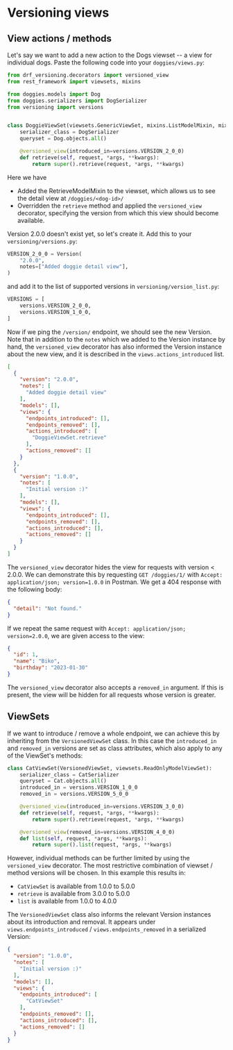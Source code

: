 # Versioning views

## View actions / methods

Let's say we want to add a new action to the Dogs viewset -- a view for individual dogs. Paste the following code into your `doggies/views.py`:

```python
from drf_versioning.decorators import versioned_view
from rest_framework import viewsets, mixins

from doggies.models import Dog
from doggies.serializers import DogSerializer
from versioning import versions


class DoggieViewSet(viewsets.GenericViewSet, mixins.ListModelMixin, mixins.RetrieveModelMixin):
    serializer_class = DogSerializer
    queryset = Dog.objects.all()

    @versioned_view(introduced_in=versions.VERSION_2_0_0)
    def retrieve(self, request, *args, **kwargs):
        return super().retrieve(request, *args, **kwargs)
```

Here we have

- Added the RetrieveModelMixin to the viewset, which allows us to see the detail view at `/doggies/<dog-id>/`
- Overridden the `retrieve` method and applied the `versioned_view` decorator, specifying the version from which this view should become available.

Version 2.0.0 doesn't exist yet, so let's create it. Add this to your `versioning/versions.py`:

```python
VERSION_2_0_0 = Version(
    "2.0.0",
    notes=["Added doggie detail view"],
)
```

and add it to the list of supported versions in `versioning/version_list.py`:

```python
VERSIONS = [
    versions.VERSION_2_0_0,
    versions.VERSION_1_0_0,
]
```

Now if we ping the `/version/` endpoint, we should see the new Version. Note that in addition to the `notes` which we added to the Version instance by hand, the `versioned_view` decorator has also informed the Version instance about the new view, and it is described in the `views.actions_introduced` list.

```json
[
  {
    "version": "2.0.0",
    "notes": [
      "Added doggie detail view"
    ],
    "models": [],
    "views": {
      "endpoints_introduced": [],
      "endpoints_removed": [],
      "actions_introduced": [
        "DoggieViewSet.retrieve"
      ],
      "actions_removed": []
    }
  },
  {
    "version": "1.0.0",
    "notes": [
      "Initial version :)"
    ],
    "models": [],
    "views": {
      "endpoints_introduced": [],
      "endpoints_removed": [],
      "actions_introduced": [],
      "actions_removed": []
    }
  }
]
```

The `versioned_view` decorator hides the view for requests with version < 2.0.0. We can demonstrate this by requesting `GET /doggies/1/` with `Accept: application/json; version=1.0.0` in Postman. We get a 404 response with the following body:

```json
{
  "detail": "Not found."
}
```

If we repeat the same request with `Accept: application/json; version=2.0.0`, we are given access to the view:

```json
{
  "id": 1,
  "name": "Biko",
  "birthday": "2023-01-30"
}
```

The `versioned_view` decorator also accepts a `removed_in` argument. If this is present, the view will be hidden for all requests whose version is greater.

## ViewSets

If we want to introduce / remove a whole endpoint, we can achieve this by inheriting from the `VersionedViewSet` class. In this case the `introduced_in` and `removed_in` versions are set as class attributes, which also apply to any of the ViewSet's methods:

```python
class CatViewSet(VersionedViewSet, viewsets.ReadOnlyModelViewSet):
    serializer_class = CatSerializer
    queryset = Cat.objects.all()
    introduced_in = versions.VERSION_1_0_0
    removed_in = versions.VERSION_5_0_0

    @versioned_view(introduced_in=versions.VERSION_3_0_0)
    def retrieve(self, request, *args, **kwargs):
        return super().retrieve(request, *args, **kwargs)

    @versioned_view(removed_in=versions.VERSION_4_0_0)
    def list(self, request, *args, **kwargs):
        return super().list(request, *args, **kwargs)
```

However, individual methods can be further limited by using the `versioned_view` decorator. The most restrictive combination of viewset / method versions will be chosen. In this example this results in:

- `CatViewSet` is available from 1.0.0 to 5.0.0
- `retrieve` is available from 3.0.0 to 5.0.0
- `list` is available from 1.0.0 to 4.0.0

The `VersionedViewSet` class also informs the relevant Version instances about its introduction and removal. It appears under `views.endpoints_introduced` / `views.endpoints_removed` in a serialized Version:

```json
{
  "version": "1.0.0",
  "notes": [
    "Initial version :)"
  ],
  "models": [],
  "views": {
    "endpoints_introduced": [
      "CatViewSet"
    ],
    "endpoints_removed": [],
    "actions_introduced": [],
    "actions_removed": []
  }
}
```
